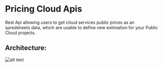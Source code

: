 # Pricing Cloud Apis

Rest Api allowing users to get cloud services public prices as an spredsheets data, 
which are usable to define new estimation for your Public Cloud projects.

## Architecture:
![alt text](https://oss.eu-west-0.prod-cloud-ocb.orange-business.com/ec2pricing/Pricing-Ec2.png?X-Amz-Algorithm=AWS4-HMAC-SHA256&X-Amz-Credential=bCbiTqr14vNUoGflWGJA%2F20210224%2Feu-west-0%2Fs3%2Faws4_request&X-Amz-Date=20210224T110223Z&X-Amz-Expires=900&X-Amz-Signature=3751e28d71e5a2f68bd0124b1e6572c570f63c39e92ebfb47d141c2685f12076&X-Amz-SignedHeaders=host&response-content-disposition=inline&versionId=null)